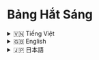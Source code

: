 # Bảng Hắt Sáng

<!-- Vietnamese -->
<details>
  <summary>🇻🇳 Tiếng Việt</summary>

## Giới thiệu

LightTableApp là một ứng dụng bảng vẽ kỹ thuật số (light table) đơn giản, cho phép hiển thị và thao tác nhiều hình ảnh trên một canvas trong suốt. Ứng dụng được xây dựng bằng Python và CustomTkinter.

## Tính năng

*   Hiển thị nhiều hình ảnh.
*   Phóng to/thu nhỏ, xoay, lật ảnh.
*   Thay đổi độ trong suốt.
*   Chế độ "click-through" (xuyên qua).
*   Ghim cửa sổ lên trên cùng.
*   Sắp xếp thứ tự các ảnh.
*   Lưu và tải lại trạng thái.

## Cài đặt

1.  **Yêu cầu:**
    *   Python 3.6 trở lên.
    *   Các thư viện: `customtkinter`, `Pillow`, `keyboard`, `pywin32` (chỉ trên Windows).
2.  **Các bước cài đặt:**

    ```bash
    git clone https://github.com/your-username/your-repository-name.git
    cd your-repository-name
    python -m venv moitruongao
    moitruongao\Scripts\activate  # Hoặc  source moitruongao/bin/activate  trên Linux/macOS
    pip install -r requirements.txt
    ```
    * Thay `your-username` và `your-repository-name` bằng link repo github của bạn.
3. **Chạy ứng dụng**

    ```
    python Bang_Hat_Sang\main.py
    ```
     Hoặc:
    ```
    run.bat
    ```

## Hướng dẫn sử dụng

*   **Mở bảng vẽ:** Ctrl + O
*   **Chọn ảnh:** Ctrl + Click vào ảnh trên danh sách, hoặc click chuột vào ảnh trên bảng vẽ.
*   **Phóng to/thu nhỏ:** Cuộn chuột khi con trỏ ở trên ảnh được chọn.
*   **Xoay:** Chỉnh thanh trượt "Xoay" hoặc nhập giá trị góc.
*   **Lật ngang:** Nhấn nút "Lật ngang".
*   **Xóa ảnh:** Nhấn nút "Xóa ảnh".
*   **Sắp xếp ảnh:** Kéo thả trong danh sách ảnh.
*   **Ghim cửa sổ:** Bật/tắt công tắc "Ghim".
*   **Chế độ click-through:** Bật/tắt công tắc "Click-through" hoặc Ctrl + Q.
*   **Lưu trạng thái:** Nhấn nút Lưu.
*   **Tải trạng thái:** Nhấn nút Tải lại.
*   **Thay đổi độ trong suốt:** Chỉnh thanh trượt "Độ mờ".



</details>

<!-- English -->
<details>
  <summary>🇬🇧 English</summary>

## Introduction

LightTableApp is a simple digital light table application that allows you to display and manipulate multiple images on a transparent canvas. The application is built using Python and CustomTkinter.

## Features

*   Display multiple images.
*   Zoom in/out, rotate, flip images.
*   Change opacity.
*   "Click-through" mode.
*   Always on top.
*   Reorder images.
*   Save and load state.

## Installation

1.  **Requirements:**
    *   Python 3.6 or higher.
    *   Libraries: `customtkinter`, `Pillow`, `keyboard`, `pywin32` (Windows only).
2.  **Installation steps:**

    ```bash
    git clone https://github.com/your-username/your-repository-name.git
    cd your-repository-name
    python -m venv virtual_environment_name
    virtual_environment_name\Scripts\activate  # Or  source virtual_environment_name/bin/activate  on Linux/macOS
    pip install -r requirements.txt
    ```
    *  Replace `your-username` and `your-repository-name` with your github repo link.
3. **Run application**
    ```
    python Bang_Hat_Sang\main.py
    ```
    Or
    ```
    run.bat
    ```

## Usage

*   **Open light table:** Ctrl + O
*   **Select image:** Ctrl + Click on the image in the list, or click on the image on the canvas.
*   **Zoom in/out:** Scroll the mouse wheel when the cursor is over the selected image.
*   **Rotate:** Adjust the "Rotate" slider or enter the angle value.
*   **Flip horizontally:** Press the "Flip Horizontal" button.
*   **Delete image:** Press the "Delete Image" button.
*   **Reorder images:** Drag and drop in the image list.
*   **Always on top:** Toggle the "Always on Top" switch.
*   **Click-through mode:** Toggle the "Click-through" switch or Ctrl + Q.
*   **Save state:** Click the Save button.
*   **Load state:** Click the Load button.
*   **Change opacity:** Adjust the "Opacity" slider.

</details>

<!-- Japanese -->
<details>
  <summary>🇯🇵 日本語</summary>

## 概要

LightTableAppは、透明なキャンバス上に複数の画像を表示および操作できるシンプルなデジタルライトテーブルアプリケーションです。このアプリケーションは、PythonとCustomTkinterを使用して構築されています。

## 機能

*   複数画像の表示
*   画像の拡大/縮小、回転、反転
*   不透明度の変更
*   「クリックスルー」モード
*   常に最前面表示
*   画像の並べ替え
*   状態の保存と読み込み

## インストール

1.  **必要条件:**
    *   Python 3.6 以上
    *   ライブラリ: `customtkinter`, `Pillow`, `keyboard`, `pywin32` (Windowsのみ)
2.  **インストール手順:**

    ```bash
    git clone https://github.com/your-username/your-repository-name.git
    cd your-repository-name
    python -m venv virtual_environment_name
    virtual_environment_name\Scripts\activate  # または Linux/macOS では  source virtual_environment_name/bin/activate
    pip install -r requirements.txt
    ```
    *  `your-username` と `your-repository-name` をあなたのGithubリポジトリのリンクに置き換えて下さい
3. **アプリケーションの実行**
     ```
      python Bang_Hat_Sang\main.py
      ```
      または
      ```
      run.bat
      ```

## 使用方法

*   **ライトテーブルを開く:** Ctrl + O
*   **画像の選択:** リスト内の画像をCtrl + クリック、またはキャンバス上の画像をクリック
*   **拡大/縮小:** 選択した画像の上にカーソルを置いてマウスホイールをスクロール
*   **回転:** 「回転」スライダーを調整するか、角度の値を入力
*   **水平方向に反転:** 「水平方向に反転」ボタンを押す
*   **画像の削除:** 「画像を削除」ボタンを押す
*   **画像の並べ替え:** 画像リスト内でドラッグアンドドロップ
*   **常に最前面:** 「常に最前面」スイッチを切り替え
*   **クリックスルーモード:** 「クリックスルー」スイッチを切り替えるか、Ctrl + Q
*   **状態の保存:** 保存ボタンをクリック
*   **状態の読み込み:** 読み込みボタンをクリック
*   **不透明度の変更:** 「不透明度」スライダーを調整
*   
</details>
